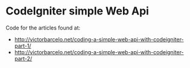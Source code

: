 CodeIgniter simple Web Api
==========================
Code for the articles found at:
 * http://victorbarcelo.net/coding-a-simple-web-api-with-codeigniter-part-1/
 * http://victorbarcelo.net/coding-a-simple-web-api-with-codeigniter-part-2/